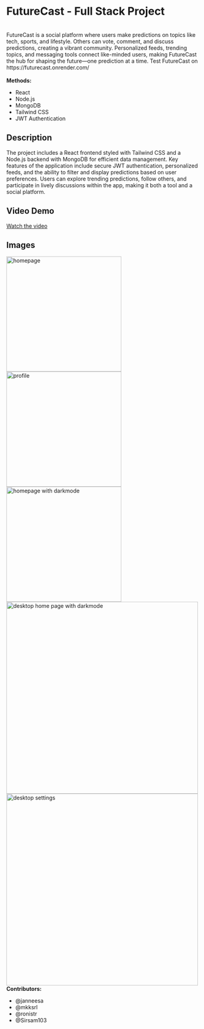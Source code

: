 # FutureCast - Full Stack Project
<br />
FutureCast is a social platform where users make predictions on topics like tech, sports, and lifestyle. Others can vote, comment, and discuss predictions, creating a vibrant community.
Personalized feeds, trending topics, and messaging tools connect like-minded users, making FutureCast the hub for shaping the future—one prediction at a time.
Test FutureCast on https://futurecast.onrender.com/
<br />
<br />
<b>Methods:</b>
    <ul>
        <li>React</li>
        <li>Node.js</li>
        <li>MongoDB</li>
        <li>Tailwind CSS</li>
        <li>JWT Authentication</li>
    </ul>

<h2> Description </h2>
The project includes a React frontend styled with Tailwind CSS and a Node.js backend with MongoDB for efficient data management. 
Key features of the application include secure JWT authentication, personalized feeds, and the ability to filter and display predictions based on user preferences.
Users can explore trending predictions, follow others, and participate in lively discussions within the app, making it both a tool and a social platform.

<h2> Video Demo </h2>

[Watch the video](https://github.com/user-attachments/assets/a3e9c490-10e7-4e0e-9259-a14c1da96dd6)

<h2> Images </h2>
<img width="300" alt="homepage" src="https://github.com/user-attachments/assets/a260c9ac-bbba-4a67-b5ef-ab42e618873f">
<img width="300" alt="profile" src="https://github.com/user-attachments/assets/47a86d24-8870-44aa-ade5-5bf23c242a82">
<img width="300" alt="homepage with darkmode" src="https://github.com/user-attachments/assets/a4d89010-132d-42bb-878b-31d5c5a477fc">
<img width="500" alt="desktop home page with darkmode" src="https://github.com/user-attachments/assets/ac68512c-cf67-48f0-b5dc-9bd830f4f20a">
<img width="500" alt="desktop settings" src="https://github.com/user-attachments/assets/76f5300a-32cf-4000-ae68-ccb0dce27fdd">

<br />
<b>Contributors:</b>
<ul>
      <li>@janneesa</li>
      <li>@mkksrl</li>
      <li>@ronistr</li>
      <li>@Sirsam103</li>
</ul>
